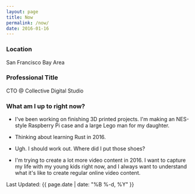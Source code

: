 ```yaml
---
layout: page
title: Now
permalink: /now/
date: 2016-01-16
---
```


### Location

San Francisco Bay Area

### Professional Title

CTO @ Collective Digital Studio

### What am I up to right now?

* I've been working on finishing 3D printed projects. I'm making an NES-style Raspberry Pi case and a large Lego man for my daughter.

* Thinking about learning Rust in 2016.

* Ugh. I should work out. Where did I put those shoes?

* I'm trying to create a lot more video content in 2016. I want to capture my life with my young kids right now, and I always want to understand what it's like to create regular online video content.

Last Updated: {{ page.date | date: "%B %-d, %Y" }}